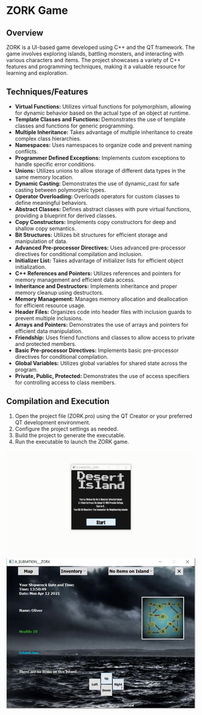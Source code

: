# ZORK Game

## Overview
ZORK is a UI-based game developed using C++ and the QT framework. The game involves exploring islands, battling monsters, and interacting with various characters and items. The project showcases a variety of C++ features and programming techniques, making it a valuable resource for learning and exploration.

## Techniques/Features
- **Virtual Functions:** Utilizes virtual functions for polymorphism, allowing for dynamic behavior based on the actual type of an object at runtime.
- **Template Classes and Functions:** Demonstrates the use of template classes and functions for generic programming.
- **Multiple Inheritance:** Takes advantage of multiple inheritance to create complex class hierarchies.
- **Namespaces:** Uses namespaces to organize code and prevent naming conflicts.
- **Programmer Defined Exceptions:** Implements custom exceptions to handle specific error conditions.
- **Unions:** Utilizes unions to allow storage of different data types in the same memory location.
- **Dynamic Casting:** Demonstrates the use of dynamic_cast for safe casting between polymorphic types.
- **Operator Overloading:** Overloads operators for custom classes to define meaningful behaviors.
- **Abstract Classes:** Defines abstract classes with pure virtual functions, providing a blueprint for derived classes.
- **Copy Constructors:** Implements copy constructors for deep and shallow copy semantics.
- **Bit Structures:** Utilizes bit structures for efficient storage and manipulation of data.
- **Advanced Pre-processor Directives:** Uses advanced pre-processor directives for conditional compilation and inclusion.
- **Initializer List:** Takes advantage of initializer lists for efficient object initialization.
- **C++ References and Pointers:** Utilizes references and pointers for memory management and efficient data access.
- **Inheritance and Destructors:** Implements inheritance and proper memory cleanup using destructors.
- **Memory Management:** Manages memory allocation and deallocation for efficient resource usage.
- **Header Files:** Organizes code into header files with inclusion guards to prevent multiple inclusions.
- **Arrays and Pointers:** Demonstrates the use of arrays and pointers for efficient data manipulation.
- **Friendship:** Uses friend functions and classes to allow access to private and protected members.
- **Basic Pre-processor Directives:** Implements basic pre-processor directives for conditional compilation.
- **Global Variables:** Utilizes global variables for shared state across the program.
- **Private, Public, Protected:** Demonstrates the use of access specifiers for controlling access to class members.


## Compilation and Execution
1. Open the project file (ZORK.pro) using the QT Creator or your preferred QT development environment.
2. Configure the project settings as needed.
3. Build the project to generate the executable.
4. Run the executable to launch the ZORK game.

![gif](https://github.com/OliverNagy10/Zork/blob/main/demo_video/Zork.gif)
![image](https://github.com/OliverNagy10/Zork/blob/main/demo_video/Zork.PNG)
